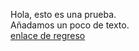 Hola, esto es una prueba.  
Añadamos un poco de texto.  
[enlace de regreso](https://ewildingli.github.io/Global-Instructor-Guidelines/index.html)